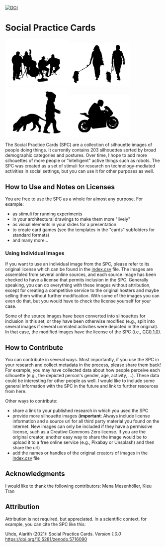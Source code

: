 [![DOI](https://zenodo.org/badge/339148966.svg)](https://zenodo.org/badge/latestdoi/339148966)

# Social Practice Cards

<img src="/together_static_male/png/together_static_male7-500.png" alt="A silhouette image of four street musicians with their instruments" width="200"><img src="/together_dynamic_female/png/together_dynamic_female3-500.png" alt="A silhouette image of two women walking their dogs" width="200"><img src="/alone_moving_child/png/alone_moving_child12-500.png" alt="A silhouette image of a child walking with a dog" width="200"><img src="/alone_moving_male/png/alone_moving_male32-500.png" alt="A silhouette image of a woman sitting on the floor with her head on her arms" width="200">

The Social Practice Cards (SPC) are a collection of silhouette images of people
doing things. It currently contains 203 silhouettes sorted by broad demographic
categories and postures. Over time, I hope to add more silhouettes of more
people or "intelligent" active things such as robots. The SPC was created as
a set of stimuli for research on technology-mediated activities in social
settings, but you can use it for other purposes as well.

## How to Use and Notes on Licenses

You are free to use the SPC as a whole for almost any purpose. For example:
- as stimuli for running experiments
- in your architectural drawings to make them more "lively"
- as visual elements in your slides for a presentation
- to create card games (see the templates in the "cards" subfolders for standard
  formats)
- and many more...

### Using Individual Images

If you want to use an individual image from the SPC, please refer to its
original license which can be found in the [index.csv](index.csv) file. The
images are assembled from several online sources, and each source image has been
checked to have a license that permits inclusion in the SPC. Generally speaking,
you can do everything with these images without attribution, except for creating
a competitive service to the original hosters and maybe selling them without
further modification. With some of the images you can even do that, but you
would have to check the license yourself for your case.

Some of the source images have been converted into silhouettes for inclusion in
this set, or they have been otherwise modified (e.g., split into several images
if several unrelated activities were depicted in the original). In that case,
the modified images have the license of the SPC (i.e., [CC0
1.0](https://creativecommons.org/publicdomain/zero/1.0/)).

## How to Contribute

You can contribute in several ways. Most importantly, if you use the SPC in your
research and collect metadata in the process, please share them back! For
example, you may have collected data about how people perceive each silhouette
(e.g., the depicted person's gender, age, activity, ...). These data could be
interesting for other people as well. I would like to include some general
information with the SPC in the future and link to further resources from here.

Other ways to contribute:
- share a link to your published research in which you used the SPC
- provide more silhouette images (**important**: Always include license
  information and a source url for all third party material you found on the
  internet. New images can only be included if they have a permissive license,
  such as a Creative Commons Zero license. If you are the original creator,
  another easy way to share the image would be to upload it to a free online
  service (e.g., Pixabay or Unsplash) and then share the url)
- add the names or handles of the original creators of images in the
  [index.csv](index.csv) file

## Acknowledgments

I would like to thank the following contributors: Mena Mesenhöller, Kieu Tran

## Attribution

Attribution is not required, but appreciated. In a scientific context, for
example, you can cite the SPC like this:

Uhde, Alarith (2021): Social Practice Cards. *Version 1.0.0* https://doi.org/10.5281/zenodo.5716090
